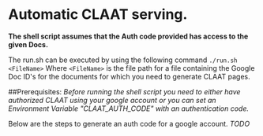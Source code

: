 # Automatic CLAAT serving.

**The shell script assumes that the Auth code provided has access to the given Docs.**

The run.sh can be executed by using the following command
	`./run.sh <FileName>`
Where `<FileName>` is the file path for a file containing the Google Doc ID's for the documents for which you need to generate CLAAT pages.

##Prerequisites:
*Before running the shell script you need to either have authorized CLAAT using your google account or you can set an Environment Variable "CLAAT_AUTH_CODE" with an authentication code.*

Below are the steps to generate an auth code for a google account.
*TODO*

	

